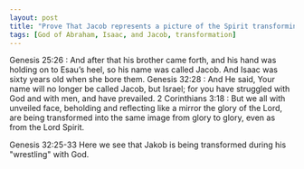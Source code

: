 ```yaml
---
layout: post
title: "Prove That Jacob represents a picture of the Spirit transforming us."
tags: [God of Abraham, Isaac, and Jacob, transformation]
---
```


Genesis 25:26
: And after that his brother came forth, and his hand was holding on to Esau’s heel, so his name was called Jacob. And Isaac was sixty years old when she bore them.
Genesis 32:28
: And He said, Your name will no longer be called Jacob, but Israel; for you have struggled with God and with men, and have prevailed.
2 Corinthians 3:18
: But we all with unveiled face, beholding and reflecting like a mirror the glory of the Lord, are being transformed into the same image from glory to glory, even as from the Lord Spirit.


Genesis 32:25-33 Here we see that Jakob is being transformed during his "wrestling" with God. 
